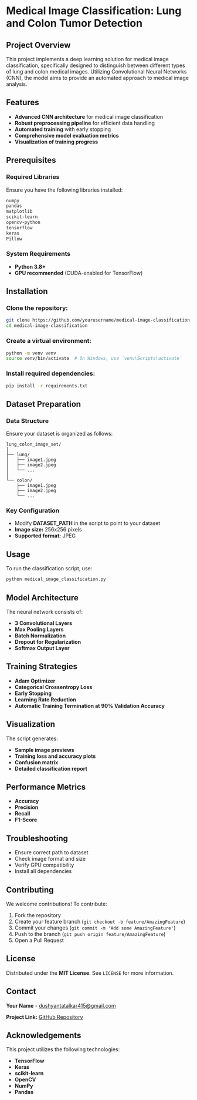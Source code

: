 # Medical Image Classification: Lung and Colon Tumor Detection

## Project Overview
This project implements a deep learning solution for medical image classification, specifically designed to distinguish between different types of lung and colon medical images. Utilizing Convolutional Neural Networks (CNN), the model aims to provide an automated approach to medical image analysis.

## Features
- **Advanced CNN architecture** for medical image classification
- **Robust preprocessing pipeline** for efficient data handling
- **Automated training** with early stopping
- **Comprehensive model evaluation metrics**
- **Visualization of training progress**

## Prerequisites
### Required Libraries
Ensure you have the following libraries installed:

```bash
numpy
pandas
matplotlib
scikit-learn
opencv-python
tensorflow
keras
Pillow
```

### System Requirements
- **Python 3.8+**
- **GPU recommended** (CUDA-enabled for TensorFlow)

## Installation

### Clone the repository:
```bash
git clone https://github.com/yourusername/medical-image-classification.git
cd medical-image-classification
```

### Create a virtual environment:
```bash
python -m venv venv
source venv/bin/activate  # On Windows, use `venv\Scripts\activate`
```

### Install required dependencies:
```bash
pip install -r requirements.txt
```

## Dataset Preparation

### Data Structure
Ensure your dataset is organized as follows:
```plaintext
lung_colon_image_set/
│
├── lung/
│   ├── image1.jpeg
│   ├── image2.jpeg
│   └── ...
│
└── colon/
    ├── image1.jpeg
    ├── image2.jpeg
    └── ...
```

### Key Configuration
- Modify **DATASET_PATH** in the script to point to your dataset
- **Image size:** 256x256 pixels
- **Supported format:** JPEG

## Usage
To run the classification script, use:
```bash
python medical_image_classification.py
```

## Model Architecture
The neural network consists of:
- **3 Convolutional Layers**
- **Max Pooling Layers**
- **Batch Normalization**
- **Dropout for Regularization**
- **Softmax Output Layer**

## Training Strategies
- **Adam Optimizer**
- **Categorical Crossentropy Loss**
- **Early Stopping**
- **Learning Rate Reduction**
- **Automatic Training Termination at 90% Validation Accuracy**

## Visualization
The script generates:
- **Sample image previews**
- **Training loss and accuracy plots**
- **Confusion matrix**
- **Detailed classification report**

## Performance Metrics
- **Accuracy**
- **Precision**
- **Recall**
- **F1-Score**

## Troubleshooting
- Ensure correct path to dataset
- Check image format and size
- Verify GPU compatibility
- Install all dependencies

## Contributing
We welcome contributions! To contribute:
1. Fork the repository
2. Create your feature branch (`git checkout -b feature/AmazingFeature`)
3. Commit your changes (`git commit -m 'Add some AmazingFeature'`)
4. Push to the branch (`git push origin feature/AmazingFeature`)
5. Open a Pull Request

## License
Distributed under the **MIT License**. See `LICENSE` for more information.

## Contact
**Your Name** - dushyantatalkar415@gmail.com

**Project Link:** [GitHub Repository](https://github.com/dushyant958/Lung_Colon_Detection)

## Acknowledgements
This project utilizes the following technologies:
- **TensorFlow**
- **Keras**
- **scikit-learn**
- **OpenCV**
- **NumPy**
- **Pandas**

